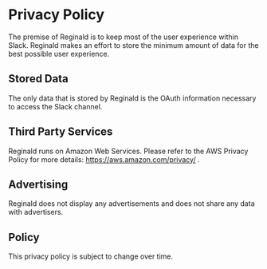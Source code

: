 # Privacy Policy

The premise of Reginald is to keep most of the user experience within Slack. Reginald makes an effort to store the minimum amount of data for the best possible user experience.

## Stored Data

The only data that is stored by Reginald is the OAuth information necessary to access the Slack channel.

## Third Party Services

Reginald runs on Amazon Web Services. Please refer to the AWS Privacy Policy for more details: https://aws.amazon.com/privacy/ .

## Advertising

Reginald does not display any advertisements and does not share any data with advertisers.

## Policy

This privacy policy is subject to change over time.
